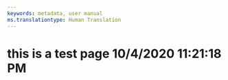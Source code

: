 ```yaml
---
keywords: metadata, user manual
ms.translationtype: Human Translation
---
```

# this is a test page 10/4/2020 11:21:18 PM